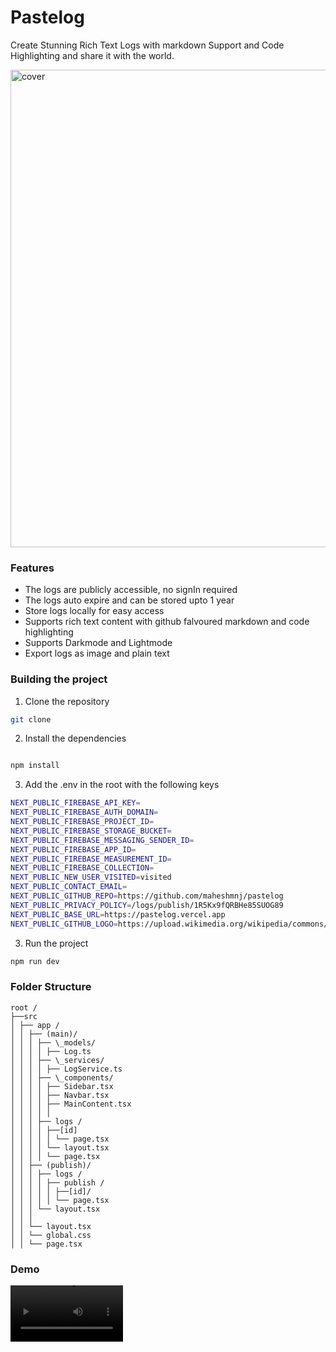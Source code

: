 # Pastelog

Create Stunning Rich Text Logs with markdown Support and Code Highlighting and share it with the world.

<img width="764" alt="cover" src="https://github.com/maheshmnj/pastelog/assets/31410839/e75cfac7-93f8-4734-a0cc-d95872522230">

### Features

- The logs are publicly accessible, no signIn required
- The logs auto expire and can be stored upto 1 year
- Store logs locally for easy access
- Supports rich text content with github falvoured markdown and code highlighting
- Supports Darkmode and Lightmode
- Export logs as image and plain text

### Building the project

1. Clone the repository

```bash
git clone
```

2. Install the dependencies

```bash

npm install
```

3. Add the .env in the root with the following keys

```bash
NEXT_PUBLIC_FIREBASE_API_KEY=
NEXT_PUBLIC_FIREBASE_AUTH_DOMAIN=
NEXT_PUBLIC_FIREBASE_PROJECT_ID=
NEXT_PUBLIC_FIREBASE_STORAGE_BUCKET=
NEXT_PUBLIC_FIREBASE_MESSAGING_SENDER_ID=
NEXT_PUBLIC_FIREBASE_APP_ID=
NEXT_PUBLIC_FIREBASE_MEASUREMENT_ID=
NEXT_PUBLIC_FIREBASE_COLLECTION=
NEXT_PUBLIC_NEW_USER_VISITED=visited
NEXT_PUBLIC_CONTACT_EMAIL=
NEXT_PUBLIC_GITHUB_REPO=https://github.com/maheshmnj/pastelog
NEXT_PUBLIC_PRIVACY_POLICY=/logs/publish/1R5Kx9fQRBHe85SUOG89
NEXT_PUBLIC_BASE_URL=https://pastelog.vercel.app
NEXT_PUBLIC_GITHUB_LOGO=https://upload.wikimedia.org/wikipedia/commons/thumb/c/c2/GitHub_Invertocat_Logo.svg/1200px-GitHub_Invertocat_Logo.svg.png
```

3. Run the project

```bash
npm run dev
```

### Folder Structure

<!-- current folder structure -->

```
root /
├──src
│ ├── app /
│ │ ├── (main)/
│ │ │ ├── \_models/
│ │ │ │ ├── Log.ts
│ │ │ ├── \_services/
│ │ │ │ ├── LogService.ts
│ │ │ ├── \_components/
│ │ │ │ ├── Sidebar.tsx
│ │ │ │ ├── Navbar.tsx
│ │ │ │ ├── MainContent.tsx
│ │ │ │ │
│ │ │ ├── logs /
│ │ │ │ ├──[id]
│ │ │ │ │ └── page.tsx
│ │ │ │ └── layout.tsx
│ │ │ │ └── page.tsx
│ │ ├── (publish)/
│ │ │ ├── logs /
│ │ │ │ ├── publish /
│ │ │ │ │ ├──[id]/
│ │ │ │ │ └── page.tsx
│ │ │ └── layout.tsx
│ │ │
│ │ └── layout.tsx
│ │ └── global.css
│ │ └── page.tsx
```

### Demo

<video src='https://github.com/maheshmnj/pastelog/assets/31410839/c4e4469b-3acb-45e1-a258-0d8593d1e831' width=180/>
